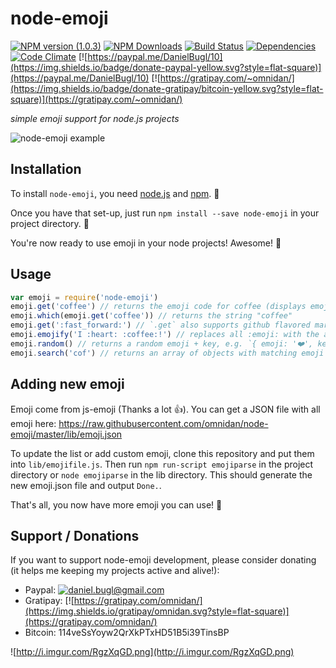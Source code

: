 # node-emoji

[![NPM version (1.0.3)](https://img.shields.io/npm/v/node-emoji.svg?style=flat-square)](https://www.npmjs.com/package/node-emoji) [![NPM Downloads](https://img.shields.io/npm/dm/node-emoji.svg?style=flat-square)](https://www.npmjs.com/package/node-emoji) [![Build Status](https://img.shields.io/travis/omnidan/node-emoji/master.svg?style=flat-square)](https://travis-ci.org/omnidan/node-emoji) [![Dependencies](https://img.shields.io/david/omnidan/node-emoji.svg?style=flat-square)](https://david-dm.org/omnidan/node-emoji) [![Code Climate](https://img.shields.io/codeclimate/github/omnidan/node-emoji.svg?style=flat-square)](https://codeclimate.com/github/omnidan/node-emoji) [![https://paypal.me/DanielBugl/10](https://img.shields.io/badge/donate-paypal-yellow.svg?style=flat-square)](https://paypal.me/DanielBugl/10) [![https://gratipay.com/~omnidan/](https://img.shields.io/badge/donate-gratipay/bitcoin-yellow.svg?style=flat-square)](https://gratipay.com/~omnidan/)

_simple emoji support for node.js projects_

![node-emoji example](http://i.imgur.com/RgFj97V.png)

## Installation
To install `node-emoji`, you need [node.js](http://nodejs.org/) and [npm](https://github.com/npm/npm#super-easy-install). :rocket:

Once you have that set-up, just run `npm install --save node-emoji` in your project directory. :ship:

You're now ready to use emoji in your node projects! Awesome! :metal:

## Usage
```javascript
var emoji = require('node-emoji')
emoji.get('coffee') // returns the emoji code for coffee (displays emoji on terminals that support it)
emoji.which(emoji.get('coffee')) // returns the string "coffee"
emoji.get(':fast_forward:') // `.get` also supports github flavored markdown emoji (http://www.emoji-cheat-sheet.com/)
emoji.emojify('I :heart: :coffee:!') // replaces all :emoji: with the actual emoji, in this case: returns "I ❤️ ☕️!"
emoji.random() // returns a random emoji + key, e.g. `{ emoji: '❤️', key: 'heart' }`
emoji.search('cof') // returns an array of objects with matching emoji's. `[{ emoji: '☕️', key: 'coffee' }, { emoji: ⚰', key: 'coffin'}]`
```

## Adding new emoji
Emoji come from js-emoji (Thanks a lot :thumbsup:). You can get a JSON file with all emoji here: https://raw.githubusercontent.com/omnidan/node-emoji/master/lib/emoji.json

To update the list or add custom emoji, clone this repository and put them into `lib/emojifile.js`.
Then run `npm run-script emojiparse` in the project directory or `node emojiparse` in the lib directory.
This should generate the new emoji.json file and output `Done.`.

That's all, you now have more emoji you can use! :clap:

## Support / Donations
If you want to support node-emoji development, please consider donating (it helps me keeping my projects active and alive!):

 * Paypal: [![daniel.bugl@gmail.com](https://www.paypalobjects.com/en_US/i/btn/btn_donate_SM.gif)](https://www.paypal.com/cgi-bin/webscr?cmd=_s-xclick&hosted_button_id=YBMS9EKTNPZHJ)
 * Gratipay: [![https://gratipay.com/omnidan/](https://img.shields.io/gratipay/omnidan.svg?style=flat-square)](https://gratipay.com/omnidan/)
 * Bitcoin: 114veSsYoyw2QrXkPTxHD51B5i39TinsBP

![http://i.imgur.com/RgzXqGD.png](http://i.imgur.com/RgzXqGD.png)
